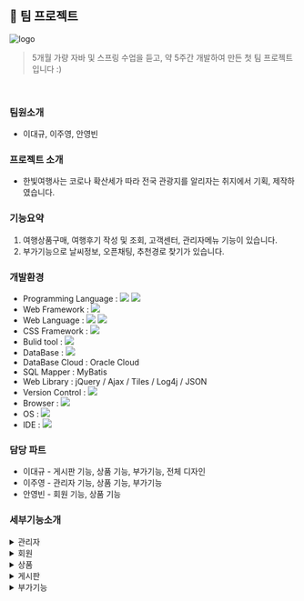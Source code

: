 ## 🙌 팀 프로젝트
![logo](https://user-images.githubusercontent.com/95404736/169971400-529c1ca8-2e2d-409a-8c1f-abc30d7aec27.png)

> 5개월 가량 자바 및 스프링 수업을 듣고, 약 5주간 개발하여 만든 첫 팀 프로젝트입니다 :)
<br>

### 팀원소개
- 이대규, 이주영, 안영빈

### 프로젝트 소개
- 한빛여행사는 코로나 확산세가  따라 전국 관광지를 알리자는 취지에서 기획, 제작하였습니다.

### 기능요약
1. 여행상품구매, 여행후기 작성 및 조회, 고객센터, 관리자메뉴 기능이 있습니다.
2. 부가기능으로 날씨정보, 오픈채팅, 추천경로 찾기가 있습니다.

### 개발환경
- Programming Language : <img src="https://img.shields.io/badge/Java-007396?style=for-the-badge&logo=Java&logoColor=white">  <img src="https://img.shields.io/badge/JavaScript-F7DF1E?style=for-the-badge&logo=JavaScript&logoColor=white">
- Web Framework : <img src="https://img.shields.io/badge/Spring-6DB33F?style=for-the-badge&logo=Spring&logoColor=white">
- Web Language : <img src="https://img.shields.io/badge/HTML5-E34F26?style=for-the-badge&logo=HTML5&logoColor=white"> <img src="https://img.shields.io/badge/CSS3-1572B6?style=for-the-badge&logo=CSS3&logoColor=white"> 
- CSS Framework : <img src="https://img.shields.io/badge/Bootstrap-7952B3?style=for-the-badge&logo=Bootstrap&logoColor=white"> 
- Bulid tool : <img src="https://img.shields.io/badge/Apache Maven-C71A36?style=for-the-badge&logo=Apache Maven&logoColor=white"> 
- DataBase : <img src="https://img.shields.io/badge/Oracle-F80000?style=for-the-badge&logo=Oracle&logoColor=white"> 
- DataBase Cloud : Oracle Cloud
- SQL Mapper : MyBatis
- Web Library : jQuery / Ajax / Tiles / Log4j / JSON
- Version Control : <img src="https://img.shields.io/badge/Subversion-809CC9?style=for-the-badge&logo=Subversion&logoColor=white"> 
- Browser : <img src="https://img.shields.io/badge/Google Chrome-4285F4?style=for-the-badge&logo=Google Chrome&logoColor=white"> 
- OS : <img src="https://img.shields.io/badge/Windows-0078D6?style=for-the-badge&logo=Windows&logoColor=white"> 
- IDE : <img src="https://img.shields.io/badge/Spring Tool Suite4-6DB33F?style=for-the-badge&logo=Spring&logoColor=white">

### 담당 파트
- 이대규 - 게시판 기능, 상품 기능, 부가기능, 전체 디자인
- 이주영 - 관리자 기능, 상품 기능, 부가기능
- 안영빈 - 회원 기능, 상품 기능

### 세부기능소개
<details><summary>관리자
</summary>

- #### 상품목록
  <div>등록된 상품의 상품코드, 상품명, 여행기간, 가격을 조회하는 기능입니다.</div>
- #### 상품등록
  <div>상품명, 가격, 여행기간, 지역, 상세주소, 여행지 상세정보, 이미지를 등록하는 기능입니다. </div>
  <div>지도를 클릭하면 해당 위치에 마커가 찍히고 상세주소란에 마커의 주소정보가 입력됩니다.</div>
  <div>주소 검색으로 대략적인 위치를 찾고 마커로 상세위치를 설정할 수 있습니다.</div>
- #### 상품수정
  <div>등록된 상품의 </div>
- #### 상품삭제
- #### 회원목록
- #### 회원탈퇴승인
- #### 예약조회
- #### 예약취소
- #### 공지사항관리
- #### 문의관리
  
</details>
<details><summary>회원
</summary>

 
</details>
<details><summary>상품
</summary>

 
</details>
<details><summary>게시판
</summary>

 
</details>
<details><summary>부가기능
</summary>

- #### 날씨정보
  <div>날씨 정보 기능은 OpenWeatherMap API로 구현하였습니다.</div>
  <div>또한 Geolocation API로 사용자의 현재 위치를 확인하며, 해당 지역의 날씨 정보를 나타냅니다.</div>
- #### 날씨정보
  <div>오픈채팅 기능은 웹소켓을 사용했습니다.</div>
  <div>닉네임 입력 후 오픈채팅에 입장할 수 있고, 닉네을 입력하지 않으면 modal 알림창이 나타나게 됩니다.</div>
  <div>사용자가 입력한 채팅과 함께 입장알림, 퇴장알림 등이 채팅에 나타나게 되며 원한다면 대화내용을 지울 수도 있습니다.</div>
- #### 추천경로
  <div>키워드를 입력하고 검색버튼을 누른 뒤,</div>
  <div>장소를 여러 곳 선택하고 찾기 버튼을 누르면 추천경로를 찾아줍니다.</div>
 
</details>
